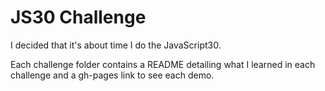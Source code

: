 # JS30 Challenge

I decided that it's about time I do the JavaScript30.

Each challenge folder contains a README detailing what I learned in each challenge and a gh-pages link to
see each demo.